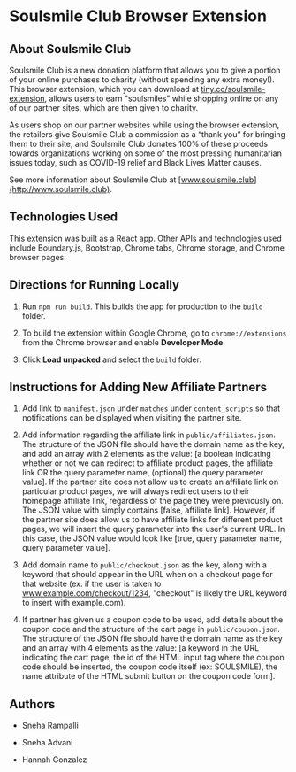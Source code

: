 # Soulsmile Club Browser Extension

## About Soulsmile Club

Soulsmile Club is a new donation platform that allows you to give a portion of your online purchases to charity (without spending any extra money!). This browser extension, which you can download at [tiny.cc/soulsmile-extension](http://tiny.cc/soulsmile-extension), allows users to earn "soulsmiles" while shopping online on any of our partner sites, which are then given to charity.

As users shop on our partner websites while using the browser extension, the retailers give Soulsmile Club a commission as a “thank you” for bringing them to their site, and Soulsmile Club donates 100% of these proceeds towards organizations working on some of the most pressing humanitarian issues today, such as COVID-19 relief and Black Lives Matter causes.

See more information about Soulsmile Club at [www.soulsmile.club](http://www.soulsmile.club).

## Technologies Used

This extension was built as a React app. Other APIs and technologies used include Boundary.js, Bootstrap, Chrome tabs, Chrome storage, and Chrome browser pages.

## Directions for Running Locally

1. Run `npm run build`. This builds the app for production to the `build` folder.

2. To build the extension within Google Chrome, go to `chrome://extensions` from the Chrome browser and enable **Developer Mode**.

3. Click **Load unpacked** and select the `build` folder.

## Instructions for Adding New Affiliate Partners

1. Add link to `manifest.json` under `matches` under `content_scripts` so that notifications can be displayed when visiting the partner site.

2. Add information regarding the affiliate link in `public/affiliates.json`. The structure of the JSON file should have the domain name as the key, and add an array with 2 elements as the value: [a boolean indicating whether or not we can redirect to affiliate product pages, the affiliate link OR the query parameter name, (optional) the query parameter value]. If the partner site does not allow us to create an affiliate link on particular product pages, we will always redirect users to their homepage affiliate link, regardless of the page they were previously on. The JSON value with simply contains [false, affiliate link]. However, if the partner site does allow us to have affiliate links for different product pages, we will insert the query parameter into the user's current URL. In this case, the JSON value would look like [true, query parameter name, query parameter value].

3. Add domain name to `public/checkout.json` as the key, along with a keyword that should appear in the URL when on a checkout page for that website (ex: if the user is taken to www.example.com/checkout/1234, "checkout" is likely the URL keyword to insert with example.com).

4. If partner has given us a coupon code to be used, add details about the coupon code and the structure of the cart page in `public/coupon.json`. The structure of the JSON file should have the domain name as the key and an array with 4 elements as the value: [a keyword in the URL indicating the cart page, the id of the HTML input tag where the coupon code should be inserted, the coupon code itself (ex: SOULSMILE), the name attribute of the HTML submit button on the coupon code form].

## Authors

* Sneha Rampalli

* Sneha Advani

* Hannah Gonzalez